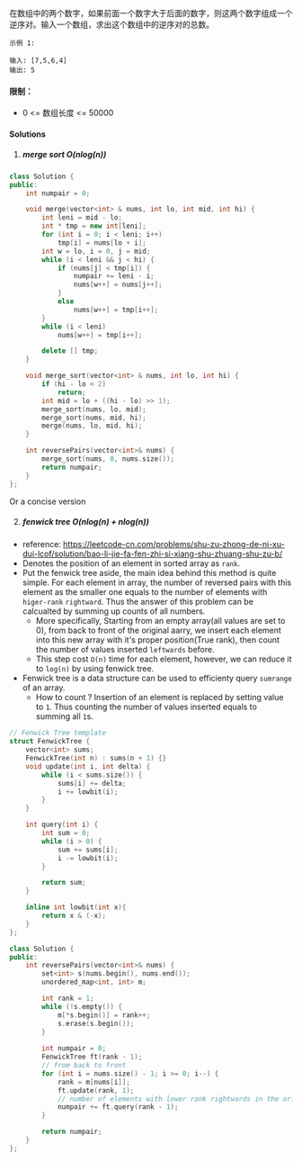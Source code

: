 在数组中的两个数字，如果前面一个数字大于后面的数字，则这两个数字组成一个逆序对。输入一个数组，求出这个数组中的逆序对的总数。

 

```
示例 1:

输入: [7,5,6,4]
输出: 5
```

 

#### 限制：

- 0 <= 数组长度 <= 50000

#### Solutions

1. ##### merge sort O(nlog(n))

```c++
class Solution {
public:
    int numpair = 0;

    void merge(vector<int> & nums, int lo, int mid, int hi) {
        int leni = mid - lo;
        int * tmp = new int[leni];
        for (int i = 0; i < leni; i++)
            tmp[i] = nums[lo + i];
        int w = lo, i = 0, j = mid;
        while (i < leni && j < hi) {
            if (nums[j] < tmp[i]) {
                numpair += leni - i;
                nums[w++] = nums[j++];
            }
            else
                nums[w++] = tmp[i++];
        }
        while (i < leni)
            nums[w++] = tmp[i++];

        delete [] tmp;
    }

    void merge_sort(vector<int> & nums, int lo, int hi) {
        if (hi - lo < 2)
            return;
        int mid = lo + ((hi - lo) >> 1);
        merge_sort(nums, lo, mid);
        merge_sort(nums, mid, hi);
        merge(nums, lo, mid, hi);
    }

    int reversePairs(vector<int>& nums) {
        merge_sort(nums, 0, nums.size());
        return numpair;
    }
};
```

Or a concise version

2. ##### fenwick tree O(nlog(n) + nlog(n))

- reference: https://leetcode-cn.com/problems/shu-zu-zhong-de-ni-xu-dui-lcof/solution/bao-li-jie-fa-fen-zhi-si-xiang-shu-zhuang-shu-zu-b/
- Denotes the position of an element in sorted array as `rank`. 
- Put the fenwick tree aside, the main idea behind this method is quite simple. For each element in array, the number of reversed pairs with this element as the smaller one equals to the number of elements with `higer-rank` `rightward`. Thus the answer of this problem can be calcualted by summing up counts of all numbers.
    - More specifically, Starting from an empty array(all values are set to 0), from back to front of the original aarry, we insert each element into this new array with it's proper position(True rank), then count the number of values inserted `leftwards` before.
    - This step cost `O(n)` time for each element, however, we can reduce it to `log(n)` by using fenwick tree.
- Fenwick tree is a data structure can be used to efficienty query `sumrange` of an array.
    - How to count ? Insertion of an element is replaced by setting value to `1`. Thus counting the number of values inserted equals to summing all `1`s.

```c++
// Fenwick Tree template
struct FenwickTree {
    vector<int> sums;
    FenwickTree(int n) : sums(n + 1) {}
    void update(int i, int delta) {
        while (i < sums.size()) {
            sums[i] += delta;
            i += lowbit(i);
        }
    }

    int query(int i) {
        int sum = 0;
        while (i > 0) {
            sum += sums[i];
            i -= lowbit(i);
        }

        return sum;
    }

    inline int lowbit(int x){
        return x & (-x);
    }
};

class Solution {
public:
    int reversePairs(vector<int>& nums) {
        set<int> s(nums.begin(), nums.end());
        unordered_map<int, int> m;

        int rank = 1;
        while (!s.empty()) {
            m[*s.begin()] = rank++;
            s.erase(s.begin());
        }
        
        int numpair = 0;
        FenwickTree ft(rank - 1);
        // from back to front
        for (int i = nums.size() - 1; i >= 0; i--) {
            rank = m[nums[i]];
            ft.update(rank, 1);
            // number of elements with lower rank rightwards in the original array
            numpair += ft.query(rank - 1);
        }

        return numpair;
    }
};
```
